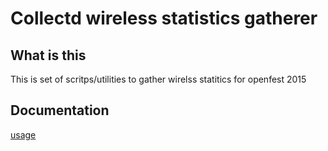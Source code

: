 Collectd wireless statistics gatherer
=====================================

What is this
------------
This is set of scritps/utilities to gather wirelss statitics for openfest 2015

Documentation
-------------
[usage](usage.md)
